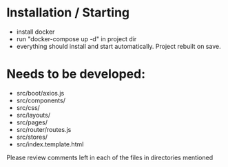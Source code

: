 # Installation / Starting

- install docker
- run "docker-compose up -d" in project dir
- everything should install and start automatically. Project rebuilt on save.

# Needs to be developed:

- src/boot/axios.js
- src/components/
- src/css/
- src/layouts/
- src/pages/
- src/router/routes.js
- src/stores/
- src/index.template.html

Please review comments left in each of the files in directories mentioned
